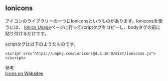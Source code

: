 ## Ionicons 
アイコンのライブラリーの一つにIoniconsというものがあります。Ioniconsを使うには、
[Ionics Usage](https://ionicons.com/usage)ページに行ってscriptタグをコピーし、bodyタグの前に貼り付けるだけです。  

scriptタグは以下のようなものです。
```
<script src="https://unpkg.com/ionicons@4.5.10-0/dist/ionicons.js"></script>
```

<ion-icon name="arrow-round-forward"></ion-icon> 


参考  
[Icons on Websites](https://code.makery.ch/library/more-html-css/icons/)
